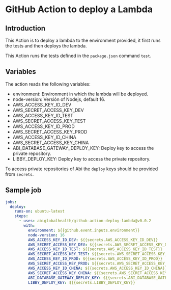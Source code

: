 # GitHub Action to deploy a Lambda

## Introduction
This Action is to deploy a lambda to the environment provided, it first 
runs the tests and then deploys the lambda.

This Action runs the tests defined in the `package.json` command `test`.

## Variables
The action reads the following variables:
- environment: Environment in which the lambda will be deployed.
- node-version: Versión of Nodejs, default 16. 
- AWS_ACCESS_KEY_ID_DEV
- AWS_SECRET_ACCESS_KEY_DEV
- AWS_ACCESS_KEY_ID_TEST
- AWS_SECRET_ACCESS_KEY_TEST
- AWS_ACCESS_KEY_ID_PROD
- AWS_SECRET_ACCESS_KEY_PROD
- AWS_ACCESS_KEY_ID_CHINA
- AWS_SECRET_ACCESS_KEY_CHINA
- ABI_DATABASE_GATEWAY_DEPLOY_KEY: Deploy key to access the private repository.
- LIBBY_DEPLOY_KEY: Deploy key to access the private repository.

To access private repositories of Abi the `deploy` keys should be provided 
from `secrets`.

## Sample job

```yaml
jobs:
  deploy:
    runs-on: ubuntu-latest
    steps:
      - uses: abiglobalhealth/github-action-deploy-lambda@v0.0.2
        with:
          environment: ${{github.event.inputs.environment}}
          node-version: 16
          AWS_ACCESS_KEY_ID_DEV: ${{secrets.AWS_ACCESS_KEY_ID_DEV}}
          AWS_SECRET_ACCESS_KEY_DEV: ${{secrets.AWS_SECRET_ACCESS_KEY_DEV}}
          AWS_ACCESS_KEY_ID_TEST: ${{secrets.AWS_ACCESS_KEY_ID_TEST}}
          AWS_SECRET_ACCESS_KEY_TEST: ${{secrets.AWS_SECRET_ACCESS_KEY_TEST}}
          AWS_ACCESS_KEY_ID_PROD: ${{secrets.AWS_ACCESS_KEY_ID_PROD}}
          AWS_SECRET_ACCESS_KEY_PROD: ${{secrets.AWS_SECRET_ACCESS_KEY_PROD}}
          AWS_ACCESS_KEY_ID_CHINA: ${{secrets.AWS_ACCESS_KEY_ID_CHINA}}
          AWS_SECRET_ACCESS_KEY_CHINA: ${{secrets.AWS_SECRET_ACCESS_KEY_CHINA}}
          ABI_DATABASE_GATEWAY_DEPLOY_KEY: ${{secrets.ABI_DATABASE_GATEWAY_DEPLOY_KEY}}
          LIBBY_DEPLOY_KEY: ${{secrets.LIBBY_DEPLOY_KEY}}
```
